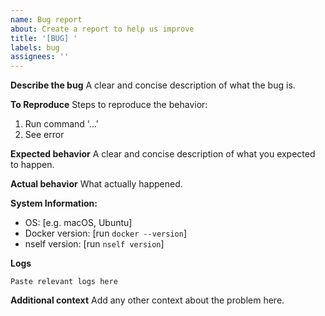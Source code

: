 ```yaml
---
name: Bug report
about: Create a report to help us improve
title: '[BUG] '
labels: bug
assignees: ''
---
```


**Describe the bug**
A clear and concise description of what the bug is.

**To Reproduce**
Steps to reproduce the behavior:
1. Run command '...'
2. See error

**Expected behavior**
A clear and concise description of what you expected to happen.

**Actual behavior**
What actually happened.

**System Information:**
- OS: [e.g. macOS, Ubuntu]
- Docker version: [run `docker --version`]
- nself version: [run `nself version`]

**Logs**
```
Paste relevant logs here
```

**Additional context**
Add any other context about the problem here.
